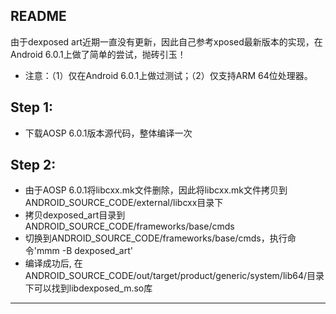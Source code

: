 README
-----------
由于dexposed art近期一直没有更新，因此自己参考xposed最新版本的实现，在Android 6.0.1上做了简单的尝试，抛砖引玉！

* 注意：（1）仅在Android 6.0.1上做过测试；（2）仅支持ARM 64位处理器。

Step 1:
-----------------
* 下载AOSP 6.0.1版本源代码，整体编译一次

Step 2:
-----------
* 由于AOSP 6.0.1将libcxx.mk文件删除，因此将libcxx.mk文件拷贝到ANDROID_SOURCE_CODE/external/libcxx目录下
* 拷贝dexposed_art目录到 ANDROID_SOURCE_CODE/frameworks/base/cmds
* 切换到ANDROID_SOURCE_CODE/frameworks/base/cmds，执行命令'mmm -B dexposed_art'
* 编译成功后, 在ANDROID_SOURCE_CODE/out/target/product/generic/system/lib64/目录下可以找到libdexposed_m.so库

-----------
